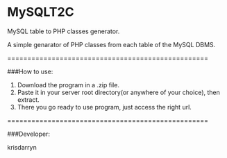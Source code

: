 MySQLT2C
========

MySQL table to PHP classes generator.


A simple genarator of PHP classes from each table of the MySQL DBMS.

==================================================

###How to use:

1. Download the program in a .zip file.
2. Paste it in your server root directory(or anywhere of your choice), then extract.
3. There you go ready to use program, just access the right url.

==================================================

###Developer:

krisdarryn
